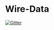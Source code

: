 # Wire-Data

[![Gitter](https://badges.gitter.im/CaptainPRICE/Wire-Data.svg)](https://gitter.im/CaptainPRICE/Wire-Data?utm_source=badge&utm_medium=badge&utm_campaign=pr-badge&utm_content=badge)
